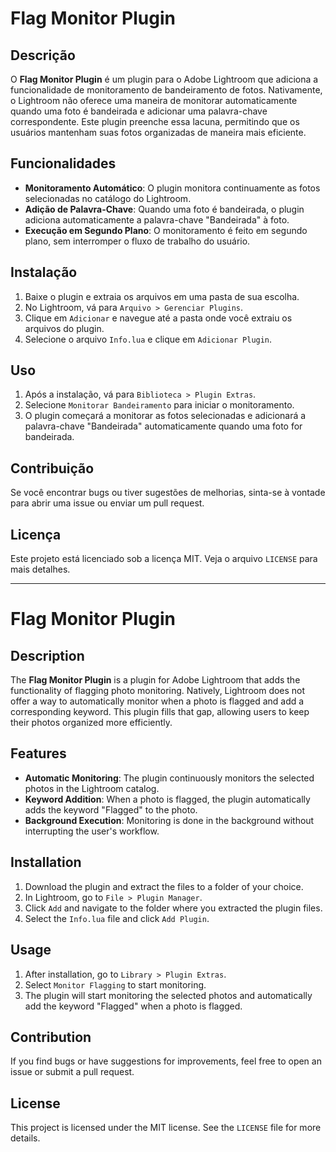 # Flag Monitor Plugin

## Descrição

O **Flag Monitor Plugin** é um plugin para o Adobe Lightroom que adiciona a funcionalidade de monitoramento de bandeiramento de fotos. Nativamente, o Lightroom não oferece uma maneira de monitorar automaticamente quando uma foto é bandeirada e adicionar uma palavra-chave correspondente. Este plugin preenche essa lacuna, permitindo que os usuários mantenham suas fotos organizadas de maneira mais eficiente.

## Funcionalidades

- **Monitoramento Automático**: O plugin monitora continuamente as fotos selecionadas no catálogo do Lightroom.
- **Adição de Palavra-Chave**: Quando uma foto é bandeirada, o plugin adiciona automaticamente a palavra-chave "Bandeirada" à foto.
- **Execução em Segundo Plano**: O monitoramento é feito em segundo plano, sem interromper o fluxo de trabalho do usuário.

## Instalação

1. Baixe o plugin e extraia os arquivos em uma pasta de sua escolha.
2. No Lightroom, vá para `Arquivo > Gerenciar Plugins`.
3. Clique em `Adicionar` e navegue até a pasta onde você extraiu os arquivos do plugin.
4. Selecione o arquivo `Info.lua` e clique em `Adicionar Plugin`.

## Uso

1. Após a instalação, vá para `Biblioteca > Plugin Extras`.
2. Selecione `Monitorar Bandeiramento` para iniciar o monitoramento.
3. O plugin começará a monitorar as fotos selecionadas e adicionará a palavra-chave "Bandeirada" automaticamente quando uma foto for bandeirada.

## Contribuição

Se você encontrar bugs ou tiver sugestões de melhorias, sinta-se à vontade para abrir uma issue ou enviar um pull request.

## Licença

Este projeto está licenciado sob a licença MIT. Veja o arquivo `LICENSE` para mais detalhes.

---

# Flag Monitor Plugin

## Description

The **Flag Monitor Plugin** is a plugin for Adobe Lightroom that adds the functionality of flagging photo monitoring. Natively, Lightroom does not offer a way to automatically monitor when a photo is flagged and add a corresponding keyword. This plugin fills that gap, allowing users to keep their photos organized more efficiently.

## Features

- **Automatic Monitoring**: The plugin continuously monitors the selected photos in the Lightroom catalog.
- **Keyword Addition**: When a photo is flagged, the plugin automatically adds the keyword "Flagged" to the photo.
- **Background Execution**: Monitoring is done in the background without interrupting the user's workflow.

## Installation

1. Download the plugin and extract the files to a folder of your choice.
2. In Lightroom, go to `File > Plugin Manager`.
3. Click `Add` and navigate to the folder where you extracted the plugin files.
4. Select the `Info.lua` file and click `Add Plugin`.

## Usage

1. After installation, go to `Library > Plugin Extras`.
2. Select `Monitor Flagging` to start monitoring.
3. The plugin will start monitoring the selected photos and automatically add the keyword "Flagged" when a photo is flagged.

## Contribution

If you find bugs or have suggestions for improvements, feel free to open an issue or submit a pull request.

## License

This project is licensed under the MIT license. See the `LICENSE` file for more details.